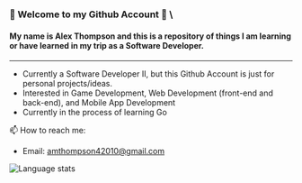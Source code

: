 
### :metal: Welcome to my Github Account :metal: \
#### My name is Alex Thompson and this is a repository of things I am learning or have learned in my trip as a Software Developer.

<hr/>

* Currently a Software Developer II, but this Github Account is just for personal projects/ideas.
* Interested in Game Development, Web Development (front-end and back-end), and Mobile App Development
* Currently in the process of learning Go

📫 How to reach me: 

* Email: amthompson42010@gmail.com

![Language stats](https://github-readme-stats.vercel.app/api/top-langs/?username=amthompson42010&count_private=true&show_icons=true&theme=dark&layout=compact)

<!--
**amthompson42010/amthompson42010** is a ✨ _special_ ✨ repository because its `README.md` (this file) appears on your GitHub profile.

Here are some ideas to get you started:

- 🔭 I’m currently working on ...
- 🌱 I’m currently learning ...
- 👯 I’m looking to collaborate on ...
- 🤔 I’m looking for help with ...
- 💬 Ask me about ...
- 📫 How to reach me: ...
- 😄 Pronouns: ...
- ⚡ Fun fact: ...
-->
